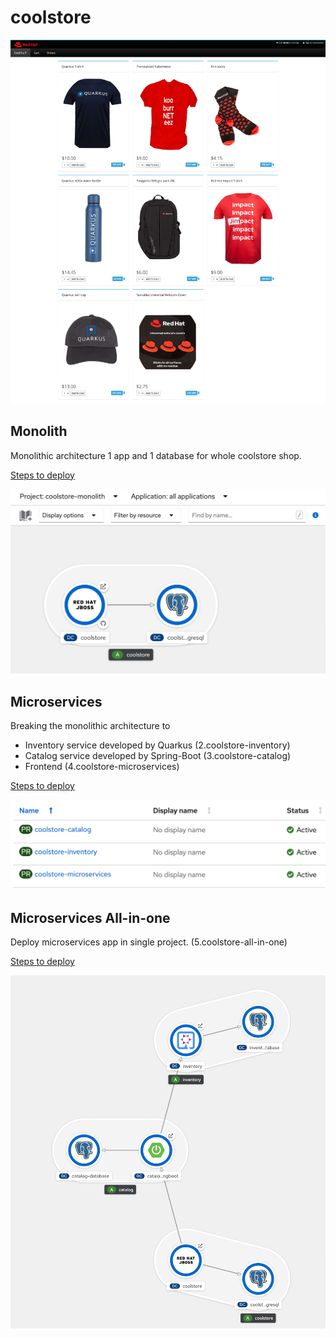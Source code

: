 # coolstore
![UI](images/coolstore-ui.png)

## Monolith 
Monolithic architecture 1 app and 1 database for whole coolstore shop.

[Steps to deploy](1.coolstore-monolith/README.md)

![monolith](images/monolith-project.png)

## Microservices
Breaking the monolithic architecture to 
- Inventory service developed by Quarkus (2.coolstore-inventory)
- Catalog service developed by Spring-Boot (3.coolstore-catalog)
- Frontend (4.coolstore-microservices)

[Steps to deploy](4.coolstore-microservices/README.md)

![projects](images/microservices-projects.png)

## Microservices All-in-one
Deploy microservices app in single project. (5.coolstore-all-in-one)

[Steps to deploy](5.coolstore-all-in-one/README.md)

![All-in-one](images/all-in-one-topology.png)